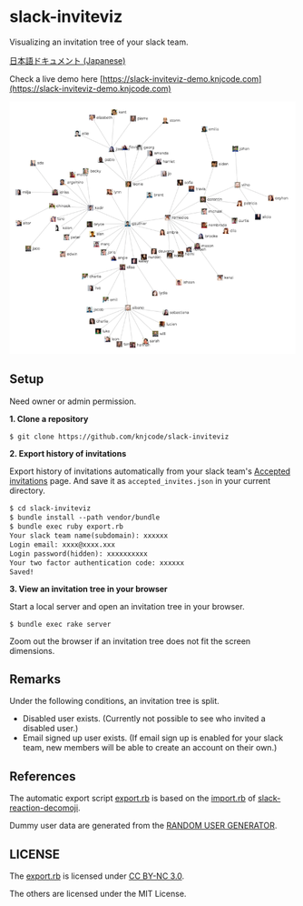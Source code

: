 # slack-inviteviz

Visualizing an invitation tree of your slack team.

[日本語ドキュメント (Japanese)](README_ja.md)

Check a live demo here [https://slack-inviteviz-demo.knjcode.com](https://slack-inviteviz-demo.knjcode.com)

![invitation tree sample](img/invitation_tree_sample.png)

## Setup

Need owner or admin permission.

__1. Clone a repository__

```
$ git clone https://github.com/knjcode/slack-inviteviz
```

__2. Export history of invitations__

Export history of invitations automatically from your slack team's [Accepted invitations](https://my.slack.com/admin/invites#accepted) page. And save it as `accepted_invites.json` in your current directory.

```
$ cd slack-inviteviz
$ bundle install --path vendor/bundle
$ bundle exec ruby export.rb
Your slack team name(subdomain): xxxxxx
Login email: xxxx@xxxx.xxx
Login password(hidden): xxxxxxxxxx
Your two factor authentication code: xxxxxx
Saved!
```

__3. View an invitation tree in your browser__

Start a local server and open an invitation tree in your browser.

```
$ bundle exec rake server
```

Zoom out the browser if an invitation tree does not fit the screen dimensions.

## Remarks

Under the following conditions, an invitation tree is split.

- Disabled user exists. (Currently not possible to see who invited a disabled user.)
- Email signed up user exists. (If email sign up is enabled for your slack team, new members will be able to create an account on their own.)

## References

The automatic export script [export.rb](https://github.com/knjcode/slack-inviteviz/blob/master/export.rb) is based on the [import.rb](https://github.com/oti/slack-reaction-decomoji/blob/master/import.rb) of [slack-reaction-decomoji](https://github.com/oti/slack-reaction-decomoji).

Dummy user data are generated from the [RANDOM USER GENERATOR](https://randomuser.me/).

## LICENSE

The [export.rb](https://github.com/knjcode/slack-inviteviz/blob/master/export.rb) is licensed under [CC BY-NC 3.0](http://creativecommons.org/licenses/by-nc/3.0/deed.en).

The others are licensed under the MIT License.
